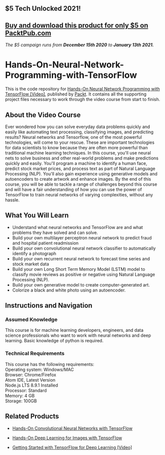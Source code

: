 ## $5 Tech Unlocked 2021!
[Buy and download this product for only $5 on PacktPub.com](https://www.packtpub.com/)
-----
*The $5 campaign         runs from __December 15th 2020__ to __January 13th 2021.__*

# Hands-On-Neural-Network-Programming-with-TensorFlow
This is the code repository for [Hands-On Neural Network Programming with TensorFlow [Video]](https://www.packtpub.com/application-development/hands-neural-network-programming-tensorflow-video), published by [Packt](https://www.packtpub.com/?utm_source=github). It contains all the supporting project files necessary to work through the video course from start to finish.
## About the Video Course
Ever wondered how you can solve everyday data problems quickly and easily like automating text processing, classifying images, and predicting results? Neural networks and Tensorflow, one of the most powerful technologies, will come to your rescue. These are important technologies for data scientists to know because they are often more powerful than traditional machine learning techniques. 
In this course, you'll use neural nets to solve business and other real-world problems and make predictions quickly and easily. You'll program a machine to identify a human face, predict stock market prices, and process text as part of Natural Language Processing (NLP). You'll also gain experience using generative models and autoencoders to create artwork and enhance images. 
By the end of this course, you will be able to tackle a range of challenges beyond this course and will have a fair understanding of how you can use the power of TensorFlow to train neural networks of varying complexities, without any hassle.

<H2>What You Will Learn</H2>
<DIV class=book-info-will-learn-text>
<UL>
<LI>Understand what neural networks and TensorFlow are and what problems they have solved and can solve.
<LI>Build your own multilayer perceptron neural network to predict fraud and hospital patient readmission
<LI>Build your own convolutional neural network classifier to automatically identify a photograph
<LI>Build your own recurrent neural network to forecast time series and stock market data
<LI>Build your own Long Short Term Memory Model (LSTM) model to classify movie reviews as positive or negative using Natural Language Processing (NLP).
<LI>Build your own generative model to create computer-generated art.
<LI>Colorize a black and white photo using an autoencoder.
</LI></UL></DIV>

## Instructions and Navigation
### Assumed Knowledge
This course is for machine learning developers, engineers, and data science professionals who want to work with neural networks and deep learning. Basic knowledge of python is required.
### Technical Requirements
This course has the following requirements:<br/>
Operating system: Windows/MAC<br/>
Browser: Chrome/Firefox<br/>
Atom IDE, Latest Version<br/>
Node.js LTS 8.9.1 Installed<br/>
Processor: Standard<br/>
Memory: 4 GB<br/>
Storage: 100GB<br/>


## Related Products
* [Hands-On Convolutional Neural Networks with TensorFlow](https://www.packtpub.com/big-data-and-business-intelligence/hands-convolutional-neural-networks-tensorflow)

* [Hands-On Deep Learning for Images with TensorFlow](https://www.packtpub.com/big-data-and-business-intelligence/hands-deep-learning-images-tensorflow)

* [Getting Started with TensorFlow for Deep Learning [Video]](https://www.packtpub.com/big-data-and-business-intelligence/getting-started-tensorflow-deep-learning-video)


